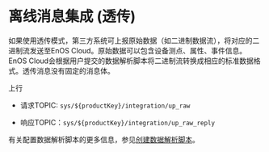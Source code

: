 # 离线消息集成 (透传)

如果使用透传模式，第三方系统可上报原始数据（如二进制数据流），将对应的二进制流发送至EnOS Cloud。原始数据可以包含设备测点、属性、事件信息。EnOS Cloud会根据用户提交的数据解析脚本将二进制流转换成相应的标准数据格式。透传消息没有固定的消息体。


上行
- 请求TOPIC: `sys/${productKey}/integration/up_raw`

- 响应TOPIC：`sys/${productKey}/integration/up_raw_reply`

有关配置数据解析脚本的更多信息，参见[创建数据解析脚本](../../howto/device/manage/creating_data_parsing_script)。
